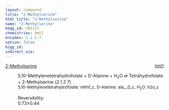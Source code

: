 ```yaml
---
layout: compound
title: "2-Methylserine"
html_title: "2-Methylserine"
name: "2-Methylserine"
kegg_id: C02115
chemistries: hmt1
enzymes: 2.1.2.7
native: false
bigg_id:
indirect_via:
---
```

<dl><dt class='rs-product'><a href='{{ site.url }}{{ site.baseurl }}/compounds/C02115' class='link-dark' data-bs-toggle='tooltip' data-bs-html='true' data-bs-title='KEGG: C02115'>2-Methylserine</a><span style='float: right; max-width: 40%'><a href='{{ site.url }}{{ site.baseurl }}/chemistries/hmt1' class='link-dark opacity-50' style='font-size: small; word-wrap: anywhere;'>hmt1</a></span></dt><dd><p>5,10-Methylenetetrahydrofolate + D-Alanine + H<sub>2</sub>O &#8644; Tetrahydrofolate + 2-Methylserine (<i>2.1.2.7</i>)<br /><span style='font-size: small;'><span data-bs-toggle='tooltip' data-bs-html='true' data-bs-title='KEGG: C00143'>5,10-Methylenetetrahydrofolate</span>: mlthf_c, <span data-bs-toggle='tooltip' data-bs-html='true' data-bs-title='KEGG: C00133'>D-Alanine</span>: ala__D_c, <span data-bs-toggle='tooltip' data-bs-html='true' data-bs-title='KEGG: C00001'>H<sub>2</sub>O</span>: h2o_c</span><br /><div class="reversibility_info">Reversibility: <div class="progress"><div class="progress-bar bg-success" role="progressbar" style="width: 0%" aria-valuenow="0" aria-valuemin="0" aria-valuemax="100"></div></div><span>0.73&plusmn;0.44</span><div class="progress"><div class="progress-bar bg-danger" role="progressbar" style="width: 7.29%" aria-valuenow="0.7294186327049355" aria-valuemin="0" aria-valuemax="10"></div><div class="progress-bar bg-warning" role="progressbar" style="width: 4.36%" aria-valuenow="0.7294186327049355" aria-valuemin="0" aria-valuemax="10"></div></div></div></p><dl></dl></dd></dl>